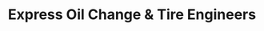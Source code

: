 ---
title: "Express Oil Change & Tire Engineers"
url: /cullman/express-oil-change-und-tire-engineers/
shop: Reifen
---